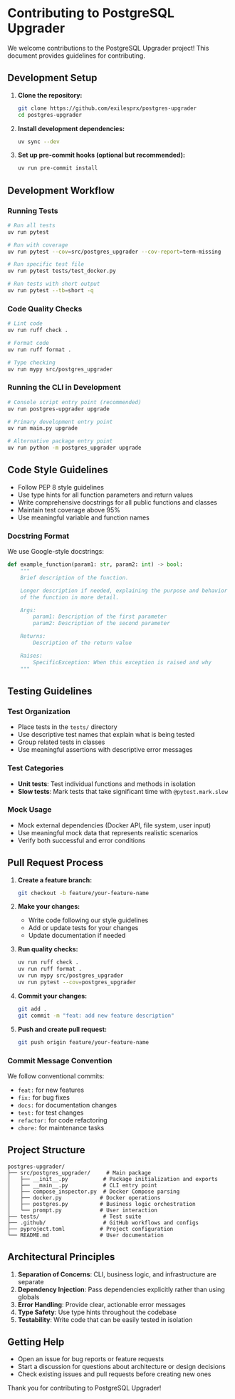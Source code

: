 # Contributing to PostgreSQL Upgrader

We welcome contributions to the PostgreSQL Upgrader project! This document provides guidelines for contributing.

## Development Setup

1. **Clone the repository:**

   ```bash
   git clone https://github.com/exilesprx/postgres-upgrader
   cd postgres-upgrader
   ```

2. **Install development dependencies:**

   ```bash
   uv sync --dev
   ```

3. **Set up pre-commit hooks (optional but recommended):**
   ```bash
   uv run pre-commit install
   ```

## Development Workflow

### Running Tests

```bash
# Run all tests
uv run pytest

# Run with coverage
uv run pytest --cov=src/postgres_upgrader --cov-report=term-missing

# Run specific test file
uv run pytest tests/test_docker.py

# Run tests with short output
uv run pytest --tb=short -q
```

### Code Quality Checks

```bash
# Lint code
uv run ruff check .

# Format code
uv run ruff format .

# Type checking
uv run mypy src/postgres_upgrader
```

### Running the CLI in Development

```bash
# Console script entry point (recommended)
uv run postgres-upgrader upgrade

# Primary development entry point
uv run main.py upgrade

# Alternative package entry point
uv run python -m postgres_upgrader upgrade
```

## Code Style Guidelines

- Follow PEP 8 style guidelines
- Use type hints for all function parameters and return values
- Write comprehensive docstrings for all public functions and classes
- Maintain test coverage above 95%
- Use meaningful variable and function names

### Docstring Format

We use Google-style docstrings:

```python
def example_function(param1: str, param2: int) -> bool:
    """
    Brief description of the function.

    Longer description if needed, explaining the purpose and behavior
    of the function in more detail.

    Args:
        param1: Description of the first parameter
        param2: Description of the second parameter

    Returns:
        Description of the return value

    Raises:
        SpecificException: When this exception is raised and why
    """
```

## Testing Guidelines

### Test Organization

- Place tests in the `tests/` directory
- Use descriptive test names that explain what is being tested
- Group related tests in classes
- Use meaningful assertions with descriptive error messages

### Test Categories

- **Unit tests**: Test individual functions and methods in isolation
- **Slow tests**: Mark tests that take significant time with `@pytest.mark.slow`

### Mock Usage

- Mock external dependencies (Docker API, file system, user input)
- Use meaningful mock data that represents realistic scenarios
- Verify both successful and error conditions

## Pull Request Process

1. **Create a feature branch:**

   ```bash
   git checkout -b feature/your-feature-name
   ```

2. **Make your changes:**
   - Write code following our style guidelines
   - Add or update tests for your changes
   - Update documentation if needed

3. **Run quality checks:**

   ```bash
   uv run ruff check .
   uv run ruff format .
   uv run mypy src/postgres_upgrader
   uv run pytest --cov=postgres_upgrader
   ```

4. **Commit your changes:**

   ```bash
   git add .
   git commit -m "feat: add new feature description"
   ```

5. **Push and create pull request:**
   ```bash
   git push origin feature/your-feature-name
   ```

### Commit Message Convention

We follow conventional commits:

- `feat:` for new features
- `fix:` for bug fixes
- `docs:` for documentation changes
- `test:` for test changes
- `refactor:` for code refactoring
- `chore:` for maintenance tasks

## Project Structure

```
postgres-upgrader/
├── src/postgres_upgrader/     # Main package
│   ├── __init__.py           # Package initialization and exports
│   ├── __main__.py           # CLI entry point
│   ├── compose_inspector.py  # Docker Compose parsing
│   ├── docker.py            # Docker operations
│   ├── postgres.py          # Business logic orchestration
│   └── prompt.py            # User interaction
├── tests/                    # Test suite
├── .github/                  # GitHub workflows and configs
├── pyproject.toml           # Project configuration
└── README.md                # User documentation
```

## Architectural Principles

1. **Separation of Concerns**: CLI, business logic, and infrastructure are separate
2. **Dependency Injection**: Pass dependencies explicitly rather than using globals
3. **Error Handling**: Provide clear, actionable error messages
4. **Type Safety**: Use type hints throughout the codebase
5. **Testability**: Write code that can be easily tested in isolation

## Getting Help

- Open an issue for bug reports or feature requests
- Start a discussion for questions about architecture or design decisions
- Check existing issues and pull requests before creating new ones

Thank you for contributing to PostgreSQL Upgrader!

